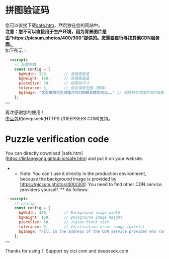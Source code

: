 # 拼图验证码
您可以直接下载[safe.htm](https://linfangyong.github.io/safe.htm)，然后放在您的网站中。  
**注意：您不可以直接用于生产环境，因为背景图片是由“https://picsum.photos/400/300”提供的。您需要自行寻找其他CDN服务商。**  
如下所示：
```html
  <script>
    // 配置参数
    const config = {
      bgWidth: 320,       // 背景图宽度
      bgHeight: 160,      // 背景图高度
      pieceSize: 50,      // 拼图块尺寸
      tolerance: 5,       // 验证误差范围（像素）
      bgImage: "这里填随机生成图片的CDN服务商的地址……" // 填随机生成图片的CDN服务商的地址……
    };
……

```
再次感谢您的使用！  
由[豆包](https://DOUBAO.COM)和deepseek(HTTPS://DEEPSEEK.COM)支持。  
# Puzzle verification code  
You can directly download [safe.htm] (https://linfangyong.github.io/safe.htm) and put it on your website.
* * Note: You can't use it directly in the production environment, because the background image is provided by https://picsum.photos/400/300. You need to find other CDN service providers yourself. **
As follows:
```html
  <script>
    // config
    const config = {
      bgWidth: 320,       // Background image width
      bgHeight: 160,      // Background image height
      pieceSize: 50,      // Jigsaw block size
      tolerance: 5,       // Verification error range (pixels)
      bgImage: "Fill in the address of the CDN service provider who randomly generated the picture here ..." // 
    };
……

```

Thanks for using！
Support by cici.com and deepseek.com.
